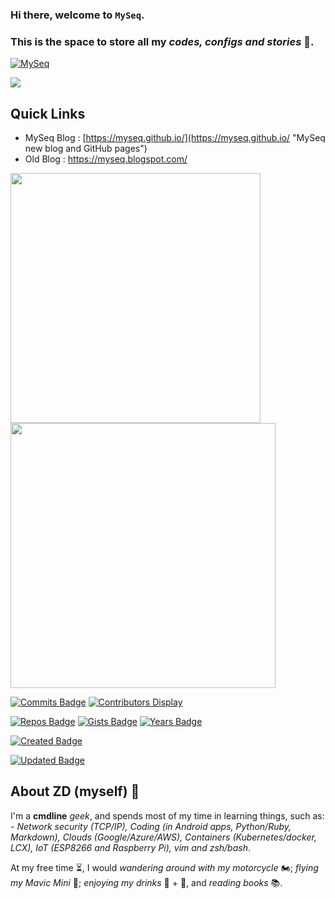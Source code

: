 ### Hi there, welcome to **`MySeq`**. 
### This is the space to store all my *codes, configs and stories* :speech_balloon:. 

[![MySeq](https://github-widgetbox.vercel.app/api/profile?username=myseq&data=followers,repositories,stars,commits&theme=nautilus)](https://github.com/Jurredr/github-widgetbox)

<!-- https://github.com/antonkomarev/github-profile-views-counter -->
![](https://komarev.com/ghpvc/?username=myseq&color=8080FF&&style=for-the-badge)

## Quick Links
 - MySeq Blog : [https://myseq.github.io/](https://myseq.github.io/ "MySeq new blog and GitHub pages")
 - Old Blog : https://myseq.blogspot.com/

<p float="left">
  <img src="https://github-readme-stats.vercel.app/api?username=myseq&count_private=true&show_icons=true&theme=tokyonight" width="400" />
  <img src="https://streak-stats.demolab.com?user=myseq&theme=tokyonight" width="424" /> 
</p>


<!-- https://github.com/pujux/badge-it -->
[![Commits Badge](https://badges.pufler.dev/commits/monthly/myseq)](https://github.com/myseq)
[![Contributors Display](https://badges.pufler.dev/contributors/myseq/myseq?size=50&padding=5&perRow=10&bots=true)](https://myseq.github.io/)


[![Repos Badge](https://badges.pufler.dev/repos/myseq)](https://github.com/myseq)
[![Gists Badge](https://badges.pufler.dev/gists/myseq)](https://github.com/myseq)
[![Years Badge](https://badges.pufler.dev/years/myseq)](https://github.com/myseq)

[![Created Badge](https://badges.pufler.dev/created/myseq/myseq)](https://github.com/myseq)

[![Updated Badge](https://badges.pufler.dev/updated/myseq/myseq)](https://github.com/myseq/myseq/)
<!--
[![Visits Badge](https://badges.pufler.dev/visits/myseq/myseq)](https://github.com/myseq)

[![Last Stars Display](https://badges.pufler.dev/last-stars/myseq?count=4&padding=15&perRow=3)](https://github.com/myseq)
-->

## About ZD (myself) 🦖 
I'm a **cmdline** _geek_, and spends most of my time in learning things, such as: - *Network security (TCP/IP), Coding (in Android apps, Python/Ruby, Markdown), Clouds (Google/Azure/AWS), Containers (Kubernetes/docker, LCX), IoT (ESP8266 and Raspberry Pi), vim and zsh/bash*. 

At my free time :hourglass_flowing_sand:, I would *wandering around with my motorcycle* :motorcycle:; *flying my Mavic Mini* :helicopter:; *enjoying my drinks* :wine_glass: + :beers:, and *reading books* :books:. 

<!--
 Amber: "#FFBF00" 
 Chartreuse: "#7FFF00" 
 Blue Bluish: "#8080FF"
 -->
 
<!--
 - Fun on Markdown : [Those funny Funguloids!](https://sourceforge.net/p/funguloids/bugs/markdown_syntax "Those Funny Funguloids!") 
 - Markdown reference : https://guides.github.com/features/mastering-markdown/
 - GitHub Flavored Markdown : https://www.tecmint.com/github-flavored-markdown/
-->

<!--
**myseq/myseq** is a ✨ _special_ ✨ repository because its `README.md` (this file) appears on your GitHub profile.

### Hi there 👋

Here are some ideas to get you started:

- 🔭 I’m currently working on ...
- 🌱 I’m currently learning ...
- 👯 I’m looking to collaborate on ...
- 🤔 I’m looking for help with ...
- 💬 Ask me about ...
- 📫 How to reach me: ...
- 😄 Pronouns: ...
- ⚡ Fun fact: ...
-->
